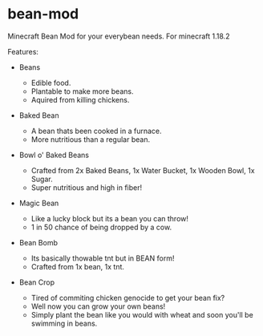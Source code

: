# bean-mod
Minecraft Bean Mod for your everybean needs.
For minecraft 1.18.2

Features:

- Beans
  - Edible food.
  - Plantable to make more beans.
  - Aquired from killing chickens.

- Baked Bean
  - A bean thats been cooked in a furnace.
  - More nutritious than a regular bean.

- Bowl o' Baked Beans
  - Crafted from 2x Baked Beans, 1x Water Bucket, 1x Wooden Bowl, 1x Sugar.
  - Super nutritious and high in fiber!

- Magic Bean
  - Like a lucky block but its a bean you can throw!
  - 1 in 50 chance of being dropped by a cow.

- Bean Bomb
  - Its basically thowable tnt but in BEAN form!
  - Crafted from 1x bean, 1x tnt.

- Bean Crop
  - Tired of commiting chicken genocide to get your bean fix?
  - Well now you can grow your own beans!
  - Simply plant the bean like you would with wheat and soon you'll be swimming in beans.
